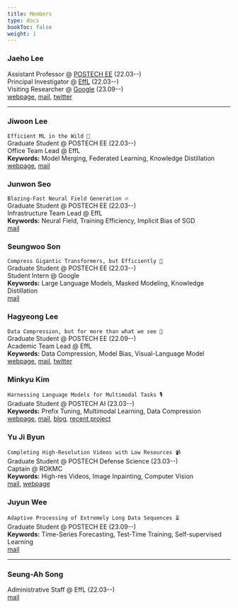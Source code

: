 ```yaml
---
title: Members
type: docs
bookToc: false
weight: 1
---
```




### **Jaeho Lee**
Assistant Professor @ [POSTECH EE](https://ee.postech.ac.kr) (22.03--)  
Principal Investigator @ [EffL](https://effl.postech.ac.kr) (22.03--)  
Visiting Researcher @ [Google](https://research.google) (23.09--)  
[webpage](https://jaeho-lee.github.io), [mail](mailto:jaeho.lee@postech.ac.kr), [twitter](https://twitter.com/jaeho_lee_) 

---

### **Jiwoon Lee**
`Efficient ML in the Wild 🐊`  
Graduate Student @ POSTECH EE (22.03--)  
Office Team Lead @ EffL  
**Keywords:** Model Merging, Federated Learning, Knowledge Distillation  
[webpage](/docs/people/member/jiwoon/), [mail](mailto:jwlee9702@postech.ac.kr)

### **Junwon Seo**
`Blazing-Fast Neural Field Generation 🔥`  
Graduate Student @ POSTECH EE (22.03--)  
Infrastructure Team Lead @ EffL  
**Keywords:** Neural Field, Training Efficiency, Implicit Bias of SGD  
[mail](mailto:junwon.seo@postech.ac.kr)

### **Seungwoo Son**
`Compress Gigantic Transformers, but Efficiently 🤑`  
Graduate Student @ POSTECH EE (22.03--)  
Student Intern @ Google  
**Keywords:** Large Language Models, Masked Modeling, Knowledge Distillation  
[mail](mailto:swson@postech.ac.kr)

### **Hagyeong Lee**
`Data Compression, but for more than what we see 🔮`  
Graduate Student @ POSTECH EE (22.09--)  
Academic Team Lead @ EffL  
**Keywords:** Data Compression, Model Bias, Visual-Language Model  
[webpage](https://hagyeonglee.github.io), [mail](mailto:hagyeonglee@postech.ac.kr), [twitter](https://twitter.com/ha_gyeong_lee)

### **Minkyu Kim**
`Harnessing Language Models for Multimodal Tasks 🎙️`  
Graduate Student @ POSTECH AI (23.03--)  
**Keywords:** Prefix Tuning, Multimodal Learning, Data Compression  
[webpage](/docs/people/member/minkyu/), [mail](mailto:minkyu.kim@postech.ac.kr), [blog](https://minguinho-zeze.tistory.com), [recent project](https://prefixaac.github.io)  

### **Yu Ji Byun**
`Completing High-Resolution Videos with Low Resources 📹`  
Graduate Student @ POSTECH Defense Science (23.03--)  
Captain @ ROKMC  
**Keywords:** High-res Videos, Image Inpainting, Computer Vision  
[mail](mailto:yujibyun@postech.ac.kr),  [webpage](/docs/people/member/yuji/)

### **Juyun Wee**
`Adaptive Processing of Extremely Long Data Sequences ⏳`  
Graduate Student @ POSTECH EE (23.09--)  
**Keywords:** Time-Series Forecasting, Test-Time Training, Self-supervised Learning  
[mail](mailto:jywee@postech.ac.kr)  


---
### **Seung-Ah Song**
Administrative Staff @ EffL (22.03--)  
[mail](mailto:tmddk@postech.ac.kr)
